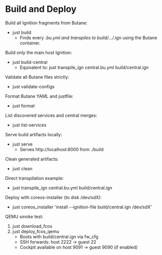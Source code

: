 # Build and Deploy

Build all Ignition fragments from Butane:
- just build
  - Finds every *.bu.yml and transpiles to build/.../*.ign using the Butane container.

Build only the main host Ignition:
- just build-central
  - Equivalent to: just transpile_ign central.bu.yml build/central.ign

Validate all Butane files strictly:
- just validate-configs

Format Butane YAML and justfile:
- just format

List discovered services and central merges:
- just list-services

Serve build artifacts locally:
- just serve
  - Serves http://localhost:8000 from ./build

Clean generated artifacts:
- just clean

Direct transpilation example:
- just transpile_ign central.bu.yml build/central.ign

Deploy with coreos-installer (to disk /dev/sdX):
- just coreos_installer 'install --ignition-file build/central.ign /dev/sdX'

QEMU smoke test:
1) just download_fcos
2) just deploy_fcos_qemu
   - Boots with build/central.ign via fw_cfg
   - SSH forwards: host 2222 -> guest 22
   - Cockpit available on host 9091 -> guest 9090 (if enabled)
